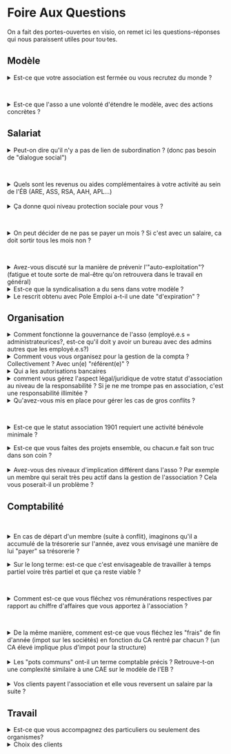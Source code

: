 # Foire Aux Questions

On a fait des portes-ouvertes en visio, on remet ici les questions-réponses qui nous paraissent utiles pour tou·tes.

## Modèle
<details>
    <summary>Est-ce que votre association est fermée ou vous recrutez du monde ?</summary>

    L'entrée se fait par cooptation. On a pas envie de grossir vite, on veut connaitre les personnes qui nous rejoignent pour continuer dans un environnement basé sur sur la confiance.
</details>

​<details>
    <summary>Est-ce que l'asso a une volonté d'étendre le modèle, avec des actions concrètes ?</summary>

    Volonté en tout cas de communiquer sur le sujet pour que les gens connaissent cette possibilité.
    ​
    Une action concrète a été les portes-ouvertes.
    ​
    D'un point de vue politique, il y a aussi un enjeu d'étendre ce modèle.
​</details>

## Salariat
<details>
    <summary>Peut-on dire qu'il n'y a pas de lien de subordination ? (donc pas besoin de "dialogue social")
    ​</summary>

    Subordination au collectif (permet notamment d'ouvrir des droits à Pôle Emploi).
</details>

​<details>
    <summary>Quels sont les revenus ou aides complémentaires à votre activité au sein de l'ÉB (ARE, ASS, RSA, AAH, APL...)</summary>
    ​
    Comme n'importe quel salarié·e 
</details>
​
​<details>
    <summary>Ça donne quoi niveau protection sociale pour vous ?</summary>
</details>

​<details>
    <summary>On peut décider de ne pas se payer un mois ? Si c'est avec un salaire, ca doit sortir tous les mois non ?</summary>
​
    Congés sans solde ! voire même chomage.
   
    Quand les circonstances le justifient, on peut faire un licenciement économique. Et sinon, rupture conventionnelle
​</details>

​<details>
    <summary>Avez-vous discuté sur la manière de prévenir l'"auto-exploitation"? (fatigue et toute sorte de mal-être qu'on retrouvera dans le travail en général)</summary>
    ​
    **Maiana :** on fait des visios régulierement ensemble où on se demande "comment ça va ? (vraiment)" et donc on peut essayer de détecter ça, mais j'ai l'impression que chacun est sensibilisé à ça, donc on fait attention ... mais c'est pas pour ça qu'on est à l'abri
</details>

<details>
    <summary>Est-ce que la syndicalisation a du sens dans votre modèle ?</summary> 
    
    Contre-point (c'est moi qui ai posé la question): le syndicalisme permet aussi de sortir le modèle au-delà de la structure, d'en faire la pub, et être un exemple :) (et aider ailleurs aussi) (ah, déjà dit du coup)
</details>

<details>
    <summary>Le rescrit obtenu avec Pole Emploi a-t-il une date "d'expiration" ?</summary>
    Oui
</details>

## Organisation
<details>
    <summary>Comment fonctionne la gouvernance de l'asso (employé.e.s = administrateurices?, est-ce qu'il doit y avoir un bureau avec des admins autres que les employé.e.s?) </summary>
</details>

<details>
    <summary>Comment vous vous organisez pour la gestion de la compta ? Collectivement ? Avec un(e) "référent(e)" ?</summary>
</details>

<details>
    <summary>Qui a les autorisations bancaires</summary>
    Tous les membres
</details>

<details>
    <summary>comment vous gérez l'aspect légal/juridique de votre statut d'association au niveau de la responsabilité ? Si je ne me trompe pas en association, c'est une responsabilité illimitée ?</summary>

    Oui, responsabilité illimitée sur les dettes et on choisit de travailler sans jamais avoir trop de dettes
</details>

<details>
    <summary>Qu'avez-vous mis en place pour gérer les cas de gros conflits ?
    ​</summary>
    -> [L'Échappée Belle |](https://lechappeebelle.team/modele-de-menace.html)
</details>

​​<details>
    <summary>
    Est-ce que le statut association 1901 requiert une activité bénévole minimale ?
    ​</summary>
​</details>

<details>
    <summary>Est-ce que vous faites des projets ensemble, ou chacun.e fait son truc dans son coin ?</summary>
​
    Les 2, selon le mood, les besoins des projets et de nous. En parrallèle il y a des projets en bénévolat sur lesquels on travaille un peu plus tous ensemble parce que c'est cool, mais ouverts à d'autres !
​​</details>
​
​<details>
<summary>Avez-vous des niveaux d'implication différent dans l'asso ? Par exemple un membre qui serait très peu actif dans la gestion de l'association ? Cela vous poserait-il un problème ? </summary>
​
Oui ça poserait plutôt problème, c'est une des "demandes" de l'EB de participer aux tâches communes, PAR CONTRE, c'est ok d'avoir des périodes où on peut pas gérer ça (enfants, maladie, autres non explicite), l'important c'est d'en parler, et chacun a ses affinités pour certains domaines donc ptetre qu'en ça on peut voir un déséquilibre, mais si certaines personnes ressentent un déséquilibre elles en parlent.
</details>

## Comptabilité
​<details>
    <summary>En cas de départ d'un membre (suite à conflit), imaginons qu'il a accumulé de la trésorerie sur l'année, avez vous envisagé une manière de lui "payer" sa trésorerie ?</summary>
    ​
    La personne récuperera sa tréso individuelle, mais on en discutera, et on essaye d'éviter les conflits encore une fois
​</details>

<details>
    <summary>Sur le long terme: est-ce que c'est envisageable de travailler à temps partiel voire très partiel et que ça reste viable ?</summary>
</details>

​<details>
    <summary>Comment est-ce que vous fléchez vos rémunérations respectives par rapport au chiffre d'affaires que vous apportez à l'association ?</summary>
​​</details>

​<details>
    <summary>De la même manière, comment est-ce que vous fléchez les "frais" de fin d'année (impot sur les sociétés) en fonction du CA rentré par chacun ? (un CA élevé implique plus d'impot pour la structure)</summary>
​​</details>
​
​<details>
    <summary>Les "pots communs" ont-il un terme comptable précis ? Retrouve-t-on une complexité similaire à une CAE sur le modèle de l'EB ?</summary>
​
    On gère les sommes individuelles et collectives sur un drive, que l'on met à jour toustes ensemble.
​​</details>
​
​<details>
    <summary>Vos clients payent l'association et elle vous reversent un salaire par la suite ?</summary>
    ​
    Exactement ! Comme n'importe quelle entreprise.
​​</details>

## Travail

<details>
    <summary>Est-ce que vous accompagnez des particuliers ou seulement des organismes?</summary>
</details>

<details>
    <summary>Choix des clients</summary>
</details>